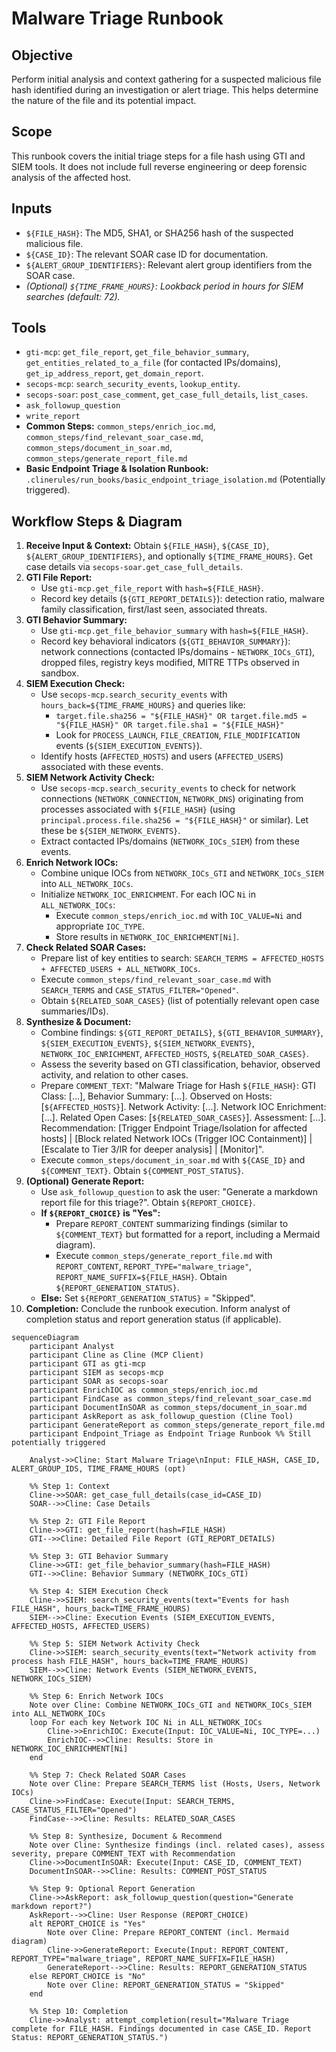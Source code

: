 # Malware Triage Runbook

## Objective

Perform initial analysis and context gathering for a suspected malicious file hash identified during an investigation or alert triage. This helps determine the nature of the file and its potential impact.

## Scope

This runbook covers the initial triage steps for a file hash using GTI and SIEM tools. It does not include full reverse engineering or deep forensic analysis of the affected host.

## Inputs

*   `${FILE_HASH}`: The MD5, SHA1, or SHA256 hash of the suspected malicious file.
*   `${CASE_ID}`: The relevant SOAR case ID for documentation.
*   `${ALERT_GROUP_IDENTIFIERS}`: Relevant alert group identifiers from the SOAR case.
*   *(Optional) `${TIME_FRAME_HOURS}`: Lookback period in hours for SIEM searches (default: 72).*

## Tools

*   `gti-mcp`: `get_file_report`, `get_file_behavior_summary`, `get_entities_related_to_a_file` (for contacted IPs/domains), `get_ip_address_report`, `get_domain_report`.
*   `secops-mcp`: `search_security_events`, `lookup_entity`.
*   `secops-soar`: `post_case_comment`, `get_case_full_details`, `list_cases`.
*   `ask_followup_question`
*   `write_report`
*   **Common Steps:** `common_steps/enrich_ioc.md`, `common_steps/find_relevant_soar_case.md`, `common_steps/document_in_soar.md`, `common_steps/generate_report_file.md`
*   **Basic Endpoint Triage & Isolation Runbook:** `.clinerules/run_books/basic_endpoint_triage_isolation.md` (Potentially triggered).

## Workflow Steps & Diagram

1.  **Receive Input & Context:** Obtain `${FILE_HASH}`, `${CASE_ID}`, `${ALERT_GROUP_IDENTIFIERS}`, and optionally `${TIME_FRAME_HOURS}`. Get case details via `secops-soar.get_case_full_details`.
2.  **GTI File Report:**
    *   Use `gti-mcp.get_file_report` with `hash=${FILE_HASH}`.
    *   Record key details (`${GTI_REPORT_DETAILS}`): detection ratio, malware family classification, first/last seen, associated threats.
3.  **GTI Behavior Summary:**
    *   Use `gti-mcp.get_file_behavior_summary` with `hash=${FILE_HASH}`.
    *   Record key behavioral indicators (`${GTI_BEHAVIOR_SUMMARY}`): network connections (contacted IPs/domains - `NETWORK_IOCs_GTI`), dropped files, registry keys modified, MITRE TTPs observed in sandbox.
4.  **SIEM Execution Check:**
    *   Use `secops-mcp.search_security_events` with `hours_back=${TIME_FRAME_HOURS}` and queries like:
        *   `target.file.sha256 = "${FILE_HASH}" OR target.file.md5 = "${FILE_HASH}" OR target.file.sha1 = "${FILE_HASH}"`
        *   Look for `PROCESS_LAUNCH`, `FILE_CREATION`, `FILE_MODIFICATION` events (`${SIEM_EXECUTION_EVENTS}`).
    *   Identify hosts (`AFFECTED_HOSTS`) and users (`AFFECTED_USERS`) associated with these events.
5.  **SIEM Network Activity Check:**
    *   Use `secops-mcp.search_security_events` to check for network connections (`NETWORK_CONNECTION`, `NETWORK_DNS`) originating from processes associated with `${FILE_HASH}` (using `principal.process.file.sha256 = "${FILE_HASH}"` or similar). Let these be `${SIEM_NETWORK_EVENTS}`.
    *   Extract contacted IPs/domains (`NETWORK_IOCs_SIEM`) from these events.
6.  **Enrich Network IOCs:**
    *   Combine unique IOCs from `NETWORK_IOCs_GTI` and `NETWORK_IOCs_SIEM` into `ALL_NETWORK_IOCs`.
    *   Initialize `NETWORK_IOC_ENRICHMENT`. For each IOC `Ni` in `ALL_NETWORK_IOCs`:
        *   Execute `common_steps/enrich_ioc.md` with `IOC_VALUE=Ni` and appropriate `IOC_TYPE`.
        *   Store results in `NETWORK_IOC_ENRICHMENT[Ni]`.
7.  **Check Related SOAR Cases:**
    *   Prepare list of key entities to search: `SEARCH_TERMS = AFFECTED_HOSTS + AFFECTED_USERS + ALL_NETWORK_IOCs`.
    *   Execute `common_steps/find_relevant_soar_case.md` with `SEARCH_TERMS` and `CASE_STATUS_FILTER="Opened"`.
    *   Obtain `${RELATED_SOAR_CASES}` (list of potentially relevant open case summaries/IDs).
8.  **Synthesize & Document:**
    *   Combine findings: `${GTI_REPORT_DETAILS}`, `${GTI_BEHAVIOR_SUMMARY}`, `${SIEM_EXECUTION_EVENTS}`, `${SIEM_NETWORK_EVENTS}`, `NETWORK_IOC_ENRICHMENT`, `AFFECTED_HOSTS`, `${RELATED_SOAR_CASES}`.
    *   Assess the severity based on GTI classification, behavior, observed activity, and relation to other cases.
    *   Prepare `COMMENT_TEXT`: "Malware Triage for Hash `${FILE_HASH}`: GTI Class: [...], Behavior Summary: [...]. Observed on Hosts: [`${AFFECTED_HOSTS}`]. Network Activity: [...]. Network IOC Enrichment: [...]. Related Open Cases: [`${RELATED_SOAR_CASES}`]. Assessment: [...]. Recommendation: [Trigger Endpoint Triage/Isolation for affected hosts] | [Block related Network IOCs (Trigger IOC Containment)] | [Escalate to Tier 3/IR for deeper analysis] | [Monitor]".
    *   Execute `common_steps/document_in_soar.md` with `${CASE_ID}` and `${COMMENT_TEXT}`. Obtain `${COMMENT_POST_STATUS}`.
9.  **(Optional) Generate Report:**
    *   Use `ask_followup_question` to ask the user: "Generate a markdown report file for this triage?". Obtain `${REPORT_CHOICE}`.
    *   **If `${REPORT_CHOICE}` is "Yes":**
        *   Prepare `REPORT_CONTENT` summarizing findings (similar to `${COMMENT_TEXT}` but formatted for a report, including a Mermaid diagram).
        *   Execute `common_steps/generate_report_file.md` with `REPORT_CONTENT`, `REPORT_TYPE="malware_triage"`, `REPORT_NAME_SUFFIX=${FILE_HASH}`. Obtain `${REPORT_GENERATION_STATUS}`.
    *   **Else:** Set `${REPORT_GENERATION_STATUS}` = "Skipped".
10. **Completion:** Conclude the runbook execution. Inform analyst of completion status and report generation status (if applicable).

```{mermaid}
sequenceDiagram
    participant Analyst
    participant Cline as Cline (MCP Client)
    participant GTI as gti-mcp
    participant SIEM as secops-mcp
    participant SOAR as secops-soar
    participant EnrichIOC as common_steps/enrich_ioc.md
    participant FindCase as common_steps/find_relevant_soar_case.md
    participant DocumentInSOAR as common_steps/document_in_soar.md
    participant AskReport as ask_followup_question (Cline Tool)
    participant GenerateReport as common_steps/generate_report_file.md
    participant Endpoint_Triage as Endpoint Triage Runbook %% Still potentially triggered

    Analyst->>Cline: Start Malware Triage\nInput: FILE_HASH, CASE_ID, ALERT_GROUP_IDS, TIME_FRAME_HOURS (opt)

    %% Step 1: Context
    Cline->>SOAR: get_case_full_details(case_id=CASE_ID)
    SOAR-->>Cline: Case Details

    %% Step 2: GTI File Report
    Cline->>GTI: get_file_report(hash=FILE_HASH)
    GTI-->>Cline: Detailed File Report (GTI_REPORT_DETAILS)

    %% Step 3: GTI Behavior Summary
    Cline->>GTI: get_file_behavior_summary(hash=FILE_HASH)
    GTI-->>Cline: Behavior Summary (NETWORK_IOCs_GTI)

    %% Step 4: SIEM Execution Check
    Cline->>SIEM: search_security_events(text="Events for hash FILE_HASH", hours_back=TIME_FRAME_HOURS)
    SIEM-->>Cline: Execution Events (SIEM_EXECUTION_EVENTS, AFFECTED_HOSTS, AFFECTED_USERS)

    %% Step 5: SIEM Network Activity Check
    Cline->>SIEM: search_security_events(text="Network activity from process hash FILE_HASH", hours_back=TIME_FRAME_HOURS)
    SIEM-->>Cline: Network Events (SIEM_NETWORK_EVENTS, NETWORK_IOCs_SIEM)

    %% Step 6: Enrich Network IOCs
    Note over Cline: Combine NETWORK_IOCs_GTI and NETWORK_IOCs_SIEM into ALL_NETWORK_IOCs
    loop For each key Network IOC Ni in ALL_NETWORK_IOCs
        Cline->>EnrichIOC: Execute(Input: IOC_VALUE=Ni, IOC_TYPE=...)
        EnrichIOC-->>Cline: Results: Store in NETWORK_IOC_ENRICHMENT[Ni]
    end

    %% Step 7: Check Related SOAR Cases
    Note over Cline: Prepare SEARCH_TERMS list (Hosts, Users, Network IOCs)
    Cline->>FindCase: Execute(Input: SEARCH_TERMS, CASE_STATUS_FILTER="Opened")
    FindCase-->>Cline: Results: RELATED_SOAR_CASES

    %% Step 8: Synthesize, Document & Recommend
    Note over Cline: Synthesize findings (incl. related cases), assess severity, prepare COMMENT_TEXT with Recommendation
    Cline->>DocumentInSOAR: Execute(Input: CASE_ID, COMMENT_TEXT)
    DocumentInSOAR-->>Cline: Results: COMMENT_POST_STATUS

    %% Step 9: Optional Report Generation
    Cline->>AskReport: ask_followup_question(question="Generate markdown report?")
    AskReport-->>Cline: User Response (REPORT_CHOICE)
    alt REPORT_CHOICE is "Yes"
        Note over Cline: Prepare REPORT_CONTENT (incl. Mermaid diagram)
        Cline->>GenerateReport: Execute(Input: REPORT_CONTENT, REPORT_TYPE="malware_triage", REPORT_NAME_SUFFIX=FILE_HASH)
        GenerateReport-->>Cline: Results: REPORT_GENERATION_STATUS
    else REPORT_CHOICE is "No"
        Note over Cline: REPORT_GENERATION_STATUS = "Skipped"
    end

    %% Step 10: Completion
    Cline->>Analyst: attempt_completion(result="Malware Triage complete for FILE_HASH. Findings documented in case CASE_ID. Report Status: REPORT_GENERATION_STATUS.")
